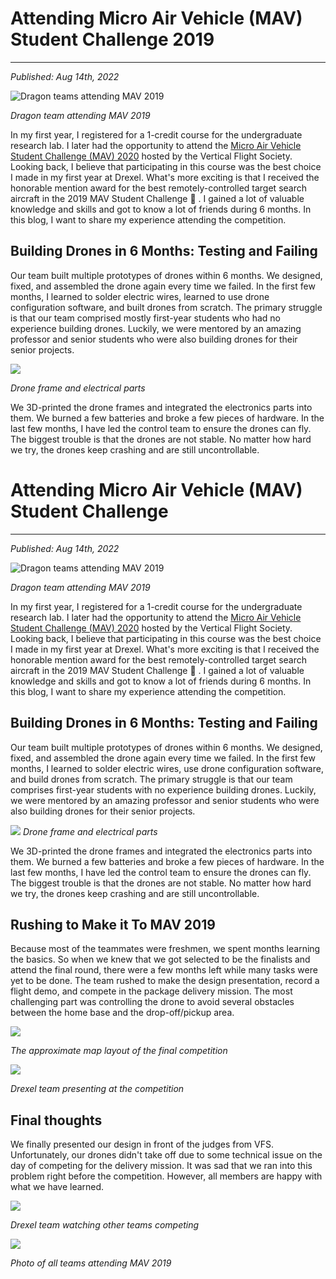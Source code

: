 # Attending Micro Air Vehicle (MAV) Student Challenge 2019
---
*Published: Aug 14th, 2022*

![Dragon teams attending MAV 2019](https://raw.githubusercontent.com/AriNguyen/aringuyen.github.io/00c2dd7fa8e4b79ee1e94cdef111c8cd3a675549/src/assets/blogs/blog4/teamDragons.png)

*Dragon team attending MAV 2019*

In my first year, I registered for a 1-credit course for the undergraduate research lab. I later had the opportunity to attend the [Micro Air Vehicle Student Challenge (MAV) 2020](https://vtol.org/education/micro-air-vehicle-student-challenge/micro-air-vehicle-student-challenge-2019) hosted by the Vertical Flight Society. Looking back, I believe that participating in this course was the best choice I made in my first year at Drexel. What's more exciting is that I received the honorable mention award for the best remotely-controlled target search aircraft in the 2019 MAV Student Challenge 🚀 . I gained a lot of valuable knowledge and skills and got to know a lot of friends during 6 months. In this blog, I want to share my experience attending the competition.

## Building Drones in 6 Months: Testing and Failing

Our team built multiple prototypes of drones within 6 months. We designed, fixed, and assembled the drone again every time we failed. In the first few months, I learned to solder electric wires, learned to use drone configuration software, and built drones from scratch. The primary struggle is that our team comprised mostly first-year students who had no experience building drones. Luckily, we were mentored by an amazing professor and senior students who were also building drones for their senior projects. 

![](https://raw.githubusercontent.com/AriNguyen/aringuyen.github.io/master/src/assets/blogs/blog4/droneFrame.jpg)

*Drone frame and electrical parts*

We 3D-printed the drone frames and integrated the electronics parts into them. We burned a few batteries and broke a few pieces of hardware. In the last few months, I have led the control team to ensure the drones can fly. The biggest trouble is that the drones are not stable. No matter how hard we try, the drones keep crashing and are still uncontrollable. 
# Attending Micro Air Vehicle (MAV) Student Challenge 
---
*Published: Aug 14th, 2022*

![Dragon teams attending MAV 2019](https://raw.githubusercontent.com/AriNguyen/aringuyen.github.io/00c2dd7fa8e4b79ee1e94cdef111c8cd3a675549/src/assets/blogs/blog4/teamDragons.png)

*Dragon team attending MAV 2019*

In my first year, I registered for a 1-credit course for the undergraduate research lab. I later had the opportunity to attend the [Micro Air Vehicle Student Challenge (MAV) 2020](https://vtol.org/education/micro-air-vehicle-student-challenge/micro-air-vehicle-student-challenge-2019) hosted by the Vertical Flight Society. Looking back, I believe that participating in this course was the best choice I made in my first year at Drexel. What's more exciting is that I received the honorable mention award for the best remotely-controlled target search aircraft in the 2019 MAV Student Challenge 🚀 . I gained a lot of valuable knowledge and skills and got to know a lot of friends during 6 months. In this blog, I want to share my experience attending the competition.

## Building Drones in 6 Months: Testing and Failing

Our team built multiple prototypes of drones within 6 months. We designed, fixed, and assembled the drone again every time we failed. In the first few months, I learned to solder electric wires, use drone configuration software, and build drones from scratch. The primary struggle is that our team comprises first-year students with no experience building drones. Luckily, we were mentored by an amazing professor and senior students who were also building drones for their senior projects. 

![](https://raw.githubusercontent.com/AriNguyen/aringuyen.github.io/master/src/assets/blogs/blog4/droneFrame.jpg)
*Drone frame and electrical parts*

We 3D-printed the drone frames and integrated the electronics parts into them. We burned a few batteries and broke a few pieces of hardware. In the last few months, I have led the control team to ensure the drones can fly. The biggest trouble is that the drones are not stable. No matter how hard we try, the drones keep crashing and are still uncontrollable. 

## Rushing to Make it To MAV 2019

Because most of the teammates were freshmen, we spent months learning the basics. So when we knew that we got selected to be the finalists and attend the final round, there were a few months left while many tasks were yet to be done. The team rushed to make the design presentation, record a flight demo, and compete in the package delivery mission. The most challenging part was controlling the drone to avoid several obstacles between the home base and the drop-off/pickup area.

![](https://raw.githubusercontent.com/AriNguyen/aringuyen.github.io/master/src/assets/blogs/blog4/map.png)

*The approximate map layout of the final competition*

![](https://raw.githubusercontent.com/AriNguyen/aringuyen.github.io/master/src/assets/blogs/blog4/mav-demo-team.jpg)

*Drexel team presenting at the competition*

## Final thoughts

We finally presented our design in front of the judges from VFS. Unfortunately, our drones didn't take off due to some technical issue on the day of competing for the delivery mission. It was sad that we ran into this problem right before the competition. However, all members are happy with what we have learned. 

![](https://raw.githubusercontent.com/AriNguyen/aringuyen.github.io/master/src/assets/blogs/blog4/mav-watch.jpg)

*Drexel team watching other teams competing*

![](https://github.com/AriNguyen/aringuyen.github.io/raw/master/src/assets/blogs/blog4/mav-whole.jpg)

*Photo of all teams attending MAV 2019*
